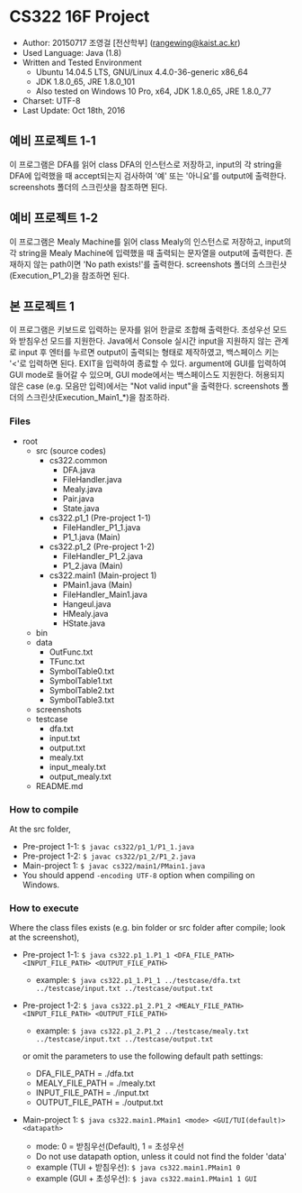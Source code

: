# CS322 16F Project
* Author: 20150717 조영걸 [전산학부\] (rangewing@kaist.ac.kr)
* Used Language: Java (1.8)
* Written and Tested Environment
    * Ubuntu 14.04.5 LTS, GNU/Linux 4.4.0-36-generic x86_64
    * JDK 1.8.0_65, JRE 1.8.0_101
    * Also tested on Windows 10 Pro, x64, JDK 1.8.0_65, JRE 1.8.0_77
* Charset: UTF-8
* Last Update: Oct 18th, 2016

## 예비 프로젝트 1-1
이 프로그램은 DFA를 읽어 class DFA의 인스턴스로 저장하고,
input의 각 string을 DFA에 입력했을 때 accept되는지 검사하여 '예' 또는 '아니요'를 output에 출력한다.
screenshots 폴더의 스크린샷을 참조하면 된다.

## 예비 프로젝트 1-2
이 프로그램은 Mealy Machine를 읽어 class Mealy의 인스턴스로 저장하고,
input의 각 string을 Mealy Machine에 입력했을 때 출력되는 문자열을 output에 출력한다.
존재하지 않는 path이면 'No path exists!'를 출력한다.
screenshots 폴더의 스크린샷(Execution_P1_2)을 참조하면 된다.

## 본 프로젝트 1
이 프로그램은 키보드로 입력하는 문자를 읽어 한글로 조합해 출력한다.
초성우선 모드와 받침우선 모드를 지원한다.
Java에서 Console 실시간 input을 지원하지 않는 관계로 input 후 엔터를 누르면 output이 출력되는 형태로 제작하였고,
백스페이스 키는 '<'로 입력하면 된다. EXIT을 입력하여 종료할 수 있다.
argument에 GUI를 입력하여 GUI mode로 들어갈 수 있으며, GUI mode에서는 백스페이스도 지원한다.
허용되지 않은 case (e.g. 모음만 입력)에서는 "Not valid input"을 출력한다.
screenshots 폴더의 스크린샷(Execution_Main1_*)을 참조하라.

### Files
* root
    * src (source codes)
        * cs322.common
            * DFA.java
            * FileHandler.java
            * Mealy.java
            * Pair.java
            * State.java
        * cs322.p1_1 (Pre-project 1-1)
            * FileHandler_P1_1.java
            * P1_1.java (Main)
        * cs322.p1_2 (Pre-project 1-2)
            * FileHandler_P1_2.java
            * P1_2.java (Main)
        * cs322.main1 (Main-project 1)
            * PMain1.java (Main)
            * FileHandler_Main1.java
            * Hangeul.java
            * HMealy.java
            * HState.java
    * bin
    * data
        * OutFunc.txt
        * TFunc.txt
        * SymbolTable0.txt
        * SymbolTable1.txt
        * SymbolTable2.txt
        * SymbolTable3.txt
    * screenshots
    * testcase
        * dfa.txt
        * input.txt
        * output.txt
        * mealy.txt
        * input_mealy.txt
        * output_mealy.txt
    * README.md

### How to compile
At the src folder,
* Pre-project 1-1: `$ javac cs322/p1_1/P1_1.java`
* Pre-project 1-2: `$ javac cs322/p1_2/P1_2.java`
* Main-project 1: `$ javac cs322/main1/PMain1.java`
* You should append `-encoding UTF-8` option when compiling on Windows.

### How to execute
Where the class files exists (e.g. bin folder or src folder after compile; look at the screenshot),
* Pre-project 1-1:
  `$ java cs322.p1_1.P1_1 <DFA_FILE_PATH> <INPUT_FILE_PATH> <OUTPUT_FILE_PATH>`
  * example: `$ java cs322.p1_1.P1_1 ../testcase/dfa.txt ../testcase/input.txt ../testcase/output.txt`
* Pre-project 1-2:
  `$ java cs322.p1_2.P1_2 <MEALY_FILE_PATH> <INPUT_FILE_PATH> <OUTPUT_FILE_PATH>`
  * example: `$ java cs322.p1_2.P1_2 ../testcase/mealy.txt ../testcase/input.txt ../testcase/output.txt`

   or omit the parameters to use the following default path settings:
  * DFA_FILE_PATH = ./dfa.txt
  * MEALY_FILE_PATH = ./mealy.txt
  * INPUT_FILE_PATH = ./input.txt
  * OUTPUT_FILE_PATH = ./output.txt

* Main-project 1:
  `$ java cs322.main1.PMain1 <mode> <GUI/TUI(default)> <datapath>`
  * mode: 0 = 받침우선(Default), 1 = 초성우선
  * Do not use datapath option, unless it could not find the folder 'data'
  * example (TUI + 받침우선): `$ java cs322.main1.PMain1 0 `
  * example (GUI + 초성우선): `$ java cs322.main1.PMain1 1 GUI `
